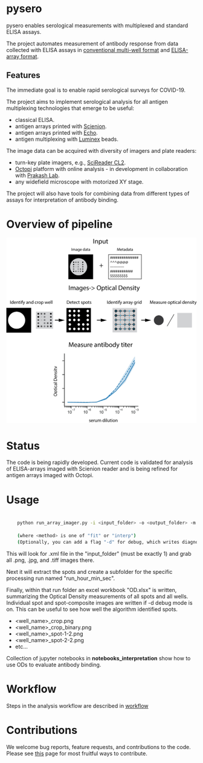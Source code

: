 # pysero

pysero enables serological measurements with multiplexed and standard ELISA assays.

The project automates measurement of antibody response from data collected with ELISA assays in [conventional multi-well format](https://doi.org/10.1101/2020.03.17.20037713) and [ELISA-array format](https://doi.org/10.1101/2019.12.20.885285).

## Features

The immediate goal is to enable rapid serological surveys for COVID-19. 

The project aims to implement serological analysis for all antigen multiplexing technologies that emerge to be useful: 
* classical ELISA.
* antigen arrays printed with [Scienion](https://www.scienion.com/products/sciflexarrayers/).
* antigen arrays printed with [Echo](https://www.labcyte.com/echo-liquid-handling).
* antigen multiplexing with [Luminex](https://www.luminexcorp.com/blog/multiplex-technologies-more-effective-than-elisa-for-antibody-detection/) beads. 

The image data can be acquired with diversity of imagers and plate readers:
 * turn-key plate imagers, e.g., [SciReader CL2](https://www.scienion.com/products/scireaders/).
 * [Octopi](https://www.biorxiv.org/content/10.1101/684423v1) platform with online analysis - in development in collaboration with [Prakash Lab](http://web.stanford.edu/group/prakash-lab/cgi-bin/labsite/).
 * any widefield microscope with motorized XY stage.

The project will also have tools for combining data from different types of assays for interpretation of antibody binding.

# Overview of pipeline

![Schematic](docs/Workflow%20Schematic.png)

# Status
The code is being rapidly developed. 
Current code is validated for analysis of ELISA-arrays imaged with Scienion reader and is being refined for antigen arrays imaged with Octopi.


# Usage

```bash

    python run_array_imager.py -i <input_folder> -o <output_folder> -m <method>

    (where <method> is one of "fit" or "interp")
    (Optionally, you can add a flag "-d" for debug, which writes diagnostic images.)

```

This will look for .xml file in the "input_folder" (must be exactly 1) and grab all .png, .jpg, and .tiff images there.

Next it will extract the spots and create a subfolder for the specific processing run named "run_hour_min_sec".

Finally, within that run folder an excel workbook "OD.xlsx" is written, summarizing the Optical Density measurements of all spots
and all wells.  Individual spot and spot-composite images are written if -d debug mode is on.  This can be useful to see
how well the algorithm identified spots.

- <well_name>_crop.png
- <well_name>_crop_binary.png
- <well_name>_spot-1-2.png
- <well_name>_spot-2-2.png
- etc...

Collection of jupyter notebooks in 
**notebooks_interpretation** show how to use ODs to evaluate antibody binding. 

# Workflow
Steps in the analysis workflow are described in [workflow](docs/workflow.md)

# Contributions
We welcome bug reports, feature requests, and contributions to the code. Please see  [this](docs/contributing.md) page for most fruitful ways to contribute.

